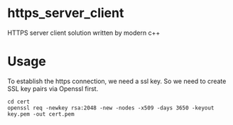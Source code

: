 # https_server_client

HTTPS server client solution written by modern c++

# Usage

To establish the https connection, we need a ssl key. So we need to create SSL key pairs via Openssl first.

```
cd cert
openssl req -newkey rsa:2048 -new -nodes -x509 -days 3650 -keyout key.pem -out cert.pem
```
